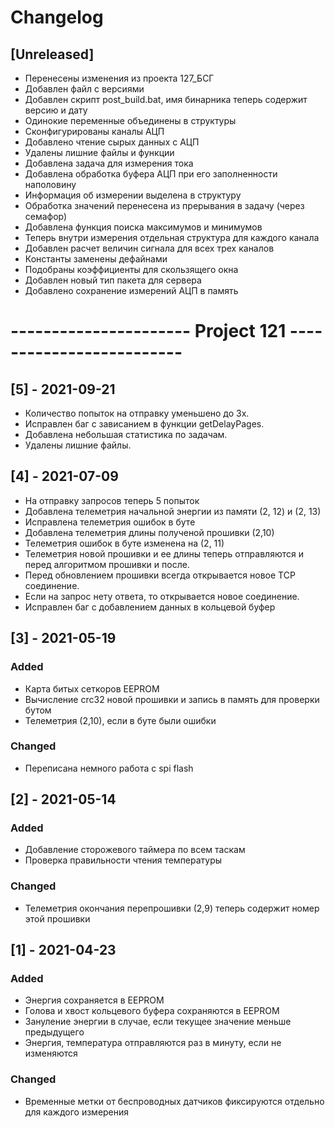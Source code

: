 # Changelog

## [Unreleased]
- Перенесены изменения из проекта 127_БСГ
- Добавлен файл с версиями
- Добавлен скрипт post_build.bat, имя бинарника теперь содержит версию и дату
- Одинокие переменные объединены в структуры
- Сконфигурированы каналы АЦП
- Добавлено чтение сырых данных с АЦП
- Удалены лишние файлы и функции
- Добавлена задача для измерения тока
- Добавлена обработка буфера АЦП при его заполненности наполовину
- Информация об измерении выделена в структуру
- Обработка значений перенесена из прерывания в задачу (через семафор)
- Добавлена функция поиска максимумов и минимумов
- Теперь внутри измерения отдельная структура для каждого канала
- Добавлен расчет величин сигнала для всех трех каналов
- Константы заменены дефайнами
- Подобраны коэффициенты для скользящего окна
- Добавлен новый тип пакета для сервера
- Добавлено сохранение измерений АЦП в память

# ---------------------- Project 121 -------------------------

## [5] - 2021-09-21
- Количество попыток на отправку уменьшено до 3х.
- Исправлен баг с зависанием в функции getDelayPages.
- Добавлена небольшая статистика по задачам.
- Удалены лишние файлы.

## [4] - 2021-07-09
- На отправку запросов теперь 5 попыток
- Добавлена телеметрия начальной энергии из памяти (2, 12) и (2, 13)
- Исправлена телеметрия ошибок в буте
- Добавлена телеметрия длины полученой прошивки (2,10)
- Телеметрия ошибок в буте изменена на (2, 11)
- Телеметрия новой прошивки и ее длины теперь отправляются и перед алгоритмом прошивки и после.
- Перед обновлением прошивки всегда открывается новое TCP соединение.
- Если на запрос нету ответа, то открывается новое соединение.
- Исправлен баг с добавлением данных в кольцевой буфер

## [3] - 2021-05-19
### Added
- Карта битых сеткоров EEPROM
- Вычисление crc32 новой прошивки и запись в память для проверки бутом
- Телеметрия (2,10), если в буте были ошибки
### Changed
- Переписана немного работа с spi flash

## [2] - 2021-05-14
### Added
- Добавление сторожевого таймера по всем таскам
- Проверка правильности чтения температуры
### Changed
- Телеметрия окончания перепрошивки (2,9) теперь содержит номер этой прошивки

## [1] - 2021-04-23
### Added
- Энергия сохраняется в EEPROM
- Голова и хвост кольцевого буфера сохраняются в EEPROM
- Зануление энергии в случае, если текущее значение меньше предыдущего
- Энергия, температура отправляются раз в минуту, если не изменяются
### Changed
- Временные метки от беспроводных датчиков фиксируются отдельно для каждого измерения

